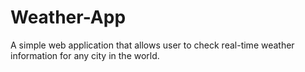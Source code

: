 # Weather-App
A simple web application that allows user to check real-time weather information for any city in the world.
